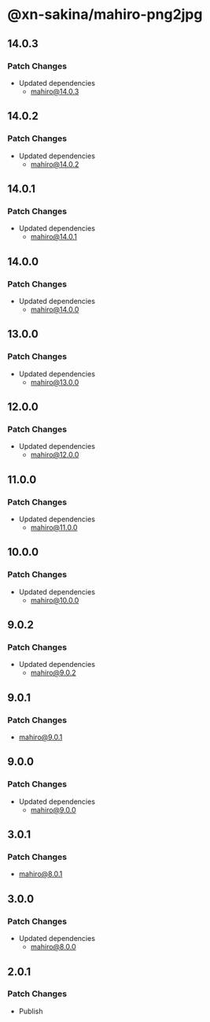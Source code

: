 # @xn-sakina/mahiro-png2jpg

## 14.0.3

### Patch Changes

- Updated dependencies
  - mahiro@14.0.3

## 14.0.2

### Patch Changes

- Updated dependencies
  - mahiro@14.0.2

## 14.0.1

### Patch Changes

- Updated dependencies
  - mahiro@14.0.1

## 14.0.0

### Patch Changes

- Updated dependencies
  - mahiro@14.0.0

## 13.0.0

### Patch Changes

- Updated dependencies
  - mahiro@13.0.0

## 12.0.0

### Patch Changes

- Updated dependencies
  - mahiro@12.0.0

## 11.0.0

### Patch Changes

- Updated dependencies
  - mahiro@11.0.0

## 10.0.0

### Patch Changes

- Updated dependencies
  - mahiro@10.0.0

## 9.0.2

### Patch Changes

- Updated dependencies
  - mahiro@9.0.2

## 9.0.1

### Patch Changes

- mahiro@9.0.1

## 9.0.0

### Patch Changes

- Updated dependencies
  - mahiro@9.0.0

## 3.0.1

### Patch Changes

- mahiro@8.0.1

## 3.0.0

### Patch Changes

- Updated dependencies
  - mahiro@8.0.0

## 2.0.1

### Patch Changes

- Publish
